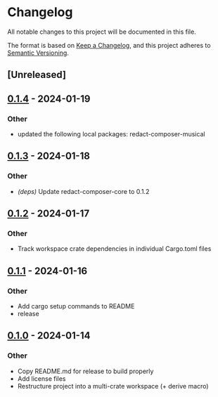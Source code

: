 # Changelog
All notable changes to this project will be documented in this file.

The format is based on [Keep a Changelog](https://keepachangelog.com/en/1.0.0/),
and this project adheres to [Semantic Versioning](https://semver.org/spec/v2.0.0.html).

## [Unreleased]

## [0.1.4](https://github.com/dousto/redact-composer/compare/redact-composer-v0.1.3...redact-composer-v0.1.4) - 2024-01-19

### Other
- updated the following local packages: redact-composer-musical

## [0.1.3](https://github.com/dousto/redact-composer/compare/redact-composer-v0.1.2...redact-composer-v0.1.3) - 2024-01-18

### Other
- *(deps)* Update redact-composer-core to 0.1.2

## [0.1.2](https://github.com/dousto/redact-composer/compare/redact-composer-v0.1.1...redact-composer-v0.1.2) - 2024-01-17

### Other
- Track workspace crate dependencies in individual Cargo.toml files

## [0.1.1](https://github.com/dousto/redact-composer/compare/redact-composer-v0.1.0...redact-composer-v0.1.1) - 2024-01-16

### Other
- Add cargo setup commands to README
- release

## [0.1.0](https://github.com/dousto/redact-composer/releases/tag/redact-composer-v0.1.0) - 2024-01-14

### Other
- Copy README.md for release to build properly
- Add license files
- Restructure project into a multi-crate workspace (+ derive macro)
